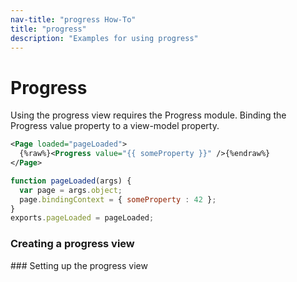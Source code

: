 ```yaml
---
nav-title: "progress How-To"
title: "progress"
description: "Examples for using progress"
---
```

# Progress
Using the progress view requires the Progress module.
<snippet id='article-require-module'/>
Binding the Progress value property to a view-model property.
``` XML
<Page loaded="pageLoaded">
  {%raw%}<Progress value="{{ someProperty }}" />{%endraw%}
</Page>
```
``` JavaScript
function pageLoaded(args) {
  var page = args.object;
  page.bindingContext = { someProperty : 42 };
}
exports.pageLoaded = pageLoaded;
```
### Creating a progress view
<snippet id='article-create-progress-view'>
### Setting up the progress view
<snippet id='article-set-value'/>
